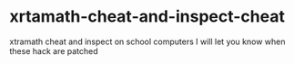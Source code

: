 # xrtamath-cheat-and-inspect-cheat
xtramath cheat and inspect on school computers
I will let you know when these hack are patched
